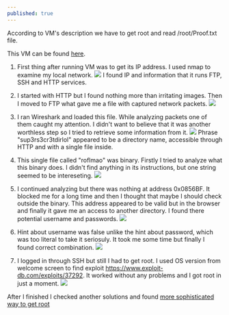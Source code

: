 ```yaml
---
published: true
---
```

According to VM's description we have to get root and read /root/Proof.txt file. 


This VM can be found [here](https://www.vulnhub.com/entry/tr0ll-1,100/).

1. First thing after running VM was to get its IP address. I used nmap to examine my local network.
![]({{site.baseurl}}/images/tr0ll1_1.png)
I found IP and information that it runs FTP, SSH and HTTP services.

2. I started with HTTP but I found nothing more than irritating images. Then I moved to FTP what gave me a file with captured network packets.
![]({{site.baseurl}}/images/tr0ll1_2.png)

3. I ran Wireshark and loaded this file. While analyzing packets one of them caught my attention. I didn't want to believe that it was another worthless step so I tried to retrieve some information from it. 
![]({{site.baseurl}}/images/tr0ll1_3.png)
Phrase "sup3rs3cr3tdirlol" appeared to be a directory name, accessible through HTTP and with a single file inside. 

5. This single file called "roflmao" was binary. Firstly I tried to analyze what this binary does. I didn't find anything in its instructions, but one string seemed to be intereseting. 
![]({{site.baseurl}}/images/tr0ll1_4.png)

6. I continued analyzing but there was nothing at address 0x0856BF. It blocked me for a long time and then I thought that maybe I should check outside the binary. This address appeared to be valid but in the browser and finally it gave me an access to another directory. I found there potential username and passwords.
![]({{site.baseurl}}/images/tr0ll1_5.png)

8. Hint about username was false unlike the hint about password, which was too literal to take it seriosuly. It took me some time but finally I found correct combination.
![]({{site.baseurl}}/images/tr0ll1_6.png)

9. I logged in through SSH but still I had to get root. I used OS version from welcome screen to find exploit https://www.exploit-db.com/exploits/37292. It worked without any problems and I got root in just a moment.
![]({{site.baseurl}}/images/tr0ll1_7.png)
		
        	
            
After I finished I checked another solutions and found [more sophisticated way to get root](http://maep.dk/?id=bac36d54b96621008d5d6dbbfe8a2a64)
